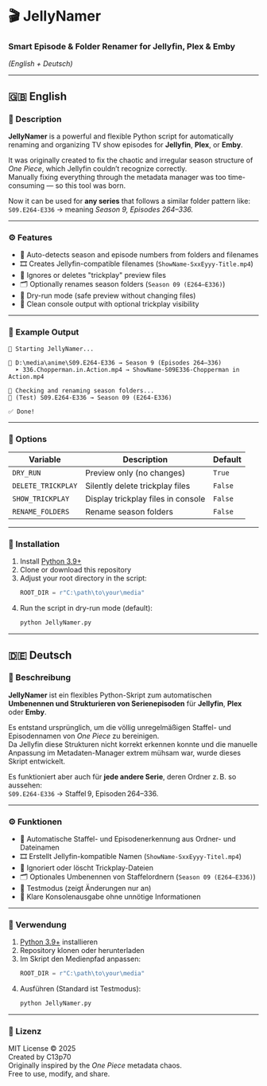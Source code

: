 # 🎬 JellyNamer  
### Smart Episode & Folder Renamer for Jellyfin, Plex & Emby  
*(English + Deutsch)*

---

## 🇬🇧 English

### 📖 Description
**JellyNamer** is a powerful and flexible Python script for automatically renaming and organizing TV show episodes for **Jellyfin**, **Plex**, or **Emby**.  

It was originally created to fix the chaotic and irregular season structure of *One Piece*, which Jellyfin couldn’t recognize correctly.  
Manually fixing everything through the metadata manager was too time-consuming — so this tool was born.  

Now it can be used for **any series** that follows a similar folder pattern like:  
`S09.E264-E336` → meaning *Season 9, Episodes 264–336.*

---

### ⚙️ Features
- 🧠 Auto-detects season and episode numbers from folders and filenames  
- 🎞️ Creates Jellyfin-compatible filenames (`ShowName-SxxEyyy-Title.mp4`)  
- 🧹 Ignores or deletes "trickplay" preview files  
- 🗂️ Optionally renames season folders (`Season 09 (E264–E336)`)  
- 🧪 Dry-run mode (safe preview without changing files)  
- 💬 Clean console output with optional trickplay visibility  

---

### 📁 Example Output
```
🚀 Starting JellyNamer...

📂 D:\media\anime\S09.E264-E336 → Season 9 (Episodes 264–336)
  ➤ 336.Chopperman.in.Action.mp4 → ShowName-S09E336-Chopperman in Action.mp4

📁 Checking and renaming season folders...
📁 (Test) S09.E264-E336 → Season 09 (E264-E336)

✅ Done!
```

---

### 🧩 Options
| Variable | Description | Default |
|-----------|--------------|----------|
| `DRY_RUN` | Preview only (no changes) | `True` |
| `DELETE_TRICKPLAY` | Silently delete trickplay files | `False` |
| `SHOW_TRICKPLAY` | Display trickplay files in console | `False` |
| `RENAME_FOLDERS` | Rename season folders | `False` |

---

### 🧰 Installation
1. Install [Python 3.9+](https://www.python.org/downloads/)  
2. Clone or download this repository  
3. Adjust your root directory in the script:  
   ```python
   ROOT_DIR = r"C:\path\to\your\media"
   ```
4. Run the script in dry-run mode (default):  
   ```bash
   python JellyNamer.py
   ```

---

## 🇩🇪 Deutsch

### 📖 Beschreibung
**JellyNamer** ist ein flexibles Python-Skript zum automatischen **Umbenennen und Strukturieren von Serienepisoden** für **Jellyfin**, **Plex** oder **Emby**.  

Es entstand ursprünglich, um die völlig unregelmäßigen Staffel- und Episodennamen von *One Piece* zu bereinigen.  
Da Jellyfin diese Strukturen nicht korrekt erkennen konnte und die manuelle Anpassung im Metadaten-Manager extrem mühsam war, wurde dieses Skript entwickelt.  

Es funktioniert aber auch für **jede andere Serie**, deren Ordner z. B. so aussehen:  
`S09.E264-E336` → Staffel 9, Episoden 264–336.

---

### ⚙️ Funktionen
- 🧠 Automatische Staffel- und Episodenerkennung aus Ordner- und Dateinamen  
- 🎞️ Erstellt Jellyfin-kompatible Namen (`ShowName-SxxEyyy-Titel.mp4`)  
- 🧹 Ignoriert oder löscht Trickplay-Dateien  
- 🗂️ Optionales Umbenennen von Staffelordnern (`Season 09 (E264–E336)`)  
- 🧪 Testmodus (zeigt Änderungen nur an)  
- 💬 Klare Konsolenausgabe ohne unnötige Informationen  

---

### 🧰 Verwendung
1. [Python 3.9+](https://www.python.org/downloads/) installieren  
2. Repository klonen oder herunterladen  
3. Im Skript den Medienpfad anpassen:  
   ```python
   ROOT_DIR = r"C:\path\to\your\media"
   ```
4. Ausführen (Standard ist Testmodus):  
   ```bash
   python JellyNamer.py
   ```

---

### 📄 Lizenz
MIT License © 2025  
Created by C13p70  
Originally inspired by the *One Piece* metadata chaos.  
Free to use, modify, and share.
